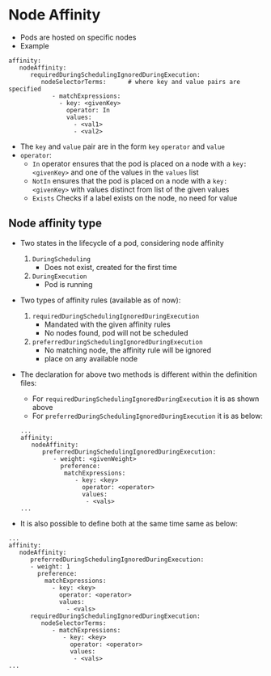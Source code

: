 Node Affinity
=============

- Pods are hosted on specific nodes
- Example
```
affinity:
   nodeAffinity:
      requiredDuringSchedulingIgnoredDuringExecution:
         nodeSelectorTerms:      # where key and value pairs are specified
            - matchExpressions:
              - key: <givenKey>
                operator: In
                values:
                  - <val1>
                  - <val2>
```
- The `key` and `value` pair are in the form `key` `operator` and `value`
- `operator`:
   - `In` operator ensures that the pod is placed on a node with a `key: <givenKey>` and one of the values in the `values` list
   - `NotIn` ensures that the pod is placed on a node with a `key: <givenKey>` with values distinct from list of the given values
   - `Exists` Checks if a label exists on the node, no need for value
## Node affinity type
   - Two states in the lifecycle of a pod, considering node affinity
      1. `DuringScheduling`
         - Does not exist, created for the first time
      2. `DuringExecution`
         - Pod is running
   - Two types of affinity rules (available as of now):
      1. `requiredDuringSchedulingIgnoredDuringExecution`
         - Mandated with the given affinity rules
         - No nodes found, pod will not be scheduled
      2. `preferredDuringSchedulingIgnoredDuringExecution`
         - No matching node, the affinity rule will be ignored
         - place on any available node

   - The declaration for above two methods is different within the definition files:
      - For `requiredDuringSchedulingIgnoredDuringExecution` it is as shown above
      - For `preferredDuringSchedulingIgnoredDuringExecution` it is as below:
      ```
      ...
      affinity:
         nodeAffinity:
            preferredDuringSchedulingIgnoredDuringExecution:
               - weight: <givenWeight>
                 preference:
                  matchExpressions:
                     - key: <key>
                       operator: <operator>
                       values:
                        - <vals>
      ...
      ```

   - It is also possible to define both at the same time same as below:
   ```
   ...
   affinity:
      nodeAffinity:
         preferredDuringSchedulingIgnoredDuringExecution:
         - weight: 1
           preference:
             matchExpressions:
               - key: <key>
                 operator: <operator>
                 values:
                   - <vals>
         requiredDuringSchedulingIgnoredDuringExecution:
            nodeSelectorTerms:
               - matchExpressions:
                  - key: <key>
                    operator: <operator>
                    values:
                     - <vals>
   ...
   ```
